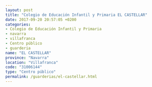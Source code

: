 ```yaml
---
layout: post
title: "Colegio de Educación Infantil y Primaria EL CASTELLAR"
date: 2017-09-20 20:57:05 +0200
categories:
- Colegio de Educación Infantil y Primaria
- navarra
- villafranca
- Centro público
- guarderia
name: "EL CASTELLAR"
province: "Navarra"
location: "Villafranca"
code: "31006144"
type: "Centro público"
permalink: /guarderias/el-castellar.html
---
```


